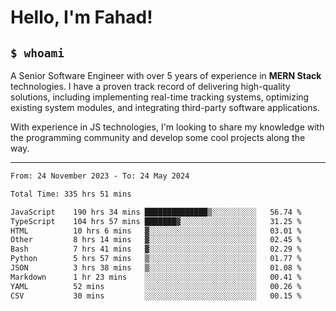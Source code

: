 <h1>Hello, I'm Fahad!</h1>

<h2><code>$ whoami</code></h2>

A Senior Software Engineer with over 5 years of experience in **MERN Stack** technologies. I have a proven track record of delivering high-quality solutions, including implementing real-time tracking systems, optimizing existing system modules, and integrating third-party software applications.

With experience in JS technologies, I'm looking to share my knowledge with the programming community and develop some cool projects along the way.

---

<!--START_SECTION:waka-->

```txt
From: 24 November 2023 - To: 24 May 2024

Total Time: 335 hrs 51 mins

JavaScript    190 hrs 34 mins ██████████████▒░░░░░░░░░░   56.74 %
TypeScript    104 hrs 57 mins ███████▓░░░░░░░░░░░░░░░░░   31.25 %
HTML          10 hrs 6 mins   ▓░░░░░░░░░░░░░░░░░░░░░░░░   03.01 %
Other         8 hrs 14 mins   ▓░░░░░░░░░░░░░░░░░░░░░░░░   02.45 %
Bash          7 hrs 41 mins   ▓░░░░░░░░░░░░░░░░░░░░░░░░   02.29 %
Python        5 hrs 57 mins   ▒░░░░░░░░░░░░░░░░░░░░░░░░   01.77 %
JSON          3 hrs 38 mins   ▒░░░░░░░░░░░░░░░░░░░░░░░░   01.08 %
Markdown      1 hr 23 mins    ░░░░░░░░░░░░░░░░░░░░░░░░░   00.41 %
YAML          52 mins         ░░░░░░░░░░░░░░░░░░░░░░░░░   00.26 %
CSV           30 mins         ░░░░░░░░░░░░░░░░░░░░░░░░░   00.15 %
```

<!--END_SECTION:waka-->

<!--
**heyFahad/heyFahad** is a ✨ _special_ ✨ repository because its `README.md` (this file) appears on your GitHub profile.

Here are some ideas to get you started:

- 🔭 I’m currently working on ...
- 🌱 I’m currently learning ...
- 👯 I’m looking to collaborate on ...
- 🤔 I’m looking for help with ...
- 💬 Ask me about ...
- 📫 How to reach me: ...
- 😄 Pronouns: ...
- ⚡ Fun fact: ...
-->
